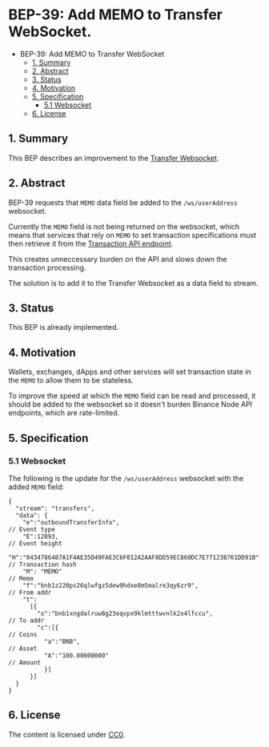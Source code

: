 # BEP-39: Add MEMO to Transfer WebSocket.

- BEP-39: Add MEMO to Transfer WebSocket
  - [1. Summary](#1-summary)
  - [2. Abstract](#2-abstract)
  - [3. Status](#3-status)
  - [4. Motivation](#4-motivation)
  - [5. Specification](#5-specification)
    - [5.1 Websocket](#51-websocket)
  - [6. License](#6-license)

## 1.  Summary 

This BEP describes an improvement to the [Transfer Websocket](https://docs.binance.org/api-reference/dex-api/ws-streams.html#3-transfer).  

## 2.  Abstract

BEP-39 requests that `MEMO` data field be added to the `/ws/userAddress` websocket. 

Currently the `MEMO` field is not being returned on the websocket, which means that services that rely on `MEMO` to set transaction specifications must then retrieve it from the [Transaction API endpoint](https://docs.binance.org/api-reference/dex-api/paths.html#transaction).

This creates unneccessary burden on the API and slows down the transaction processing. 

The solution is to add it to the Transfer Websocket as a data field to stream. 

## 3.  Status

This BEP is already implemented.

## 4.  Motivation

Wallets, exchanges, dApps and other services will set transaction state in the `MEMO` to allow them to be stateless. 

To improve the speed at which the `MEMO` field can be read and processed, it should be added to the websocket so it doesn't burden Binance Node API endpoints, which are rate-limited. 

## 5.  Specification

###  5.1 Websocket

The following is the update for the `/ws/userAddress` websocket with the added `MEMO` field:

```
{
  "stream": "transfers",
  "data": {
    "e":"outboundTransferInfo",                                                // Event type
    "E":12893,                                                                 // Event height
    "H":"0434786487A1F4AE35D49FAE3C6F012A2AAF8DD59EC860DC7E77123B761DD91B",    // Transaction hash
    "M": "MEMO"                                                                // Memo
    "f":"bnb1z220ps26qlwfgz5dew9hdxe8m5malre3qy6zr9",                          // From addr
    "t":
      [{
        "o":"bnb1xngdalruw8g23eqvpx9klmtttwvnlk2x4lfccu",                      // To addr
        "c":[{                                                                 // Coins
          "a":"BNB",                                                           // Asset
          "A":"100.00000000"                                                   // Amount
          }]
      }]
  }
}
```

## 6. License

The content is licensed under [CC0](https://creativecommons.org/publicdomain/zero/1.0/).
